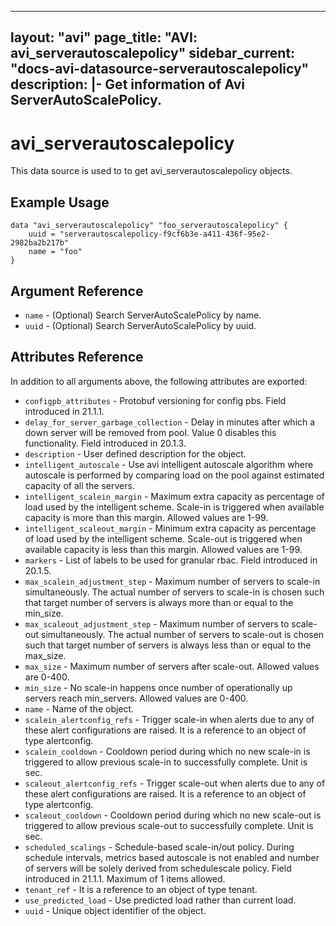 <!--
    Copyright 2021 VMware, Inc.
    SPDX-License-Identifier: Mozilla Public License 2.0
-->
---
layout: "avi"
page_title: "AVI: avi_serverautoscalepolicy"
sidebar_current: "docs-avi-datasource-serverautoscalepolicy"
description: |-
  Get information of Avi ServerAutoScalePolicy.
---

# avi_serverautoscalepolicy

This data source is used to to get avi_serverautoscalepolicy objects.

## Example Usage

```hcl
data "avi_serverautoscalepolicy" "foo_serverautoscalepolicy" {
    uuid = "serverautoscalepolicy-f9cf6b3e-a411-436f-95e2-2982ba2b217b"
    name = "foo"
}
```

## Argument Reference

* `name` - (Optional) Search ServerAutoScalePolicy by name.
* `uuid` - (Optional) Search ServerAutoScalePolicy by uuid.

## Attributes Reference

In addition to all arguments above, the following attributes are exported:

* `configpb_attributes` - Protobuf versioning for config pbs. Field introduced in 21.1.1.
* `delay_for_server_garbage_collection` - Delay in minutes after which a down server will be removed from pool. Value 0 disables this functionality. Field introduced in 20.1.3.
* `description` - User defined description for the object.
* `intelligent_autoscale` - Use avi intelligent autoscale algorithm where autoscale is performed by comparing load on the pool against estimated capacity of all the servers.
* `intelligent_scalein_margin` - Maximum extra capacity as percentage of load used by the intelligent scheme. Scale-in is triggered when available capacity is more than this margin. Allowed values are 1-99.
* `intelligent_scaleout_margin` - Minimum extra capacity as percentage of load used by the intelligent scheme. Scale-out is triggered when available capacity is less than this margin. Allowed values are 1-99.
* `markers` - List of labels to be used for granular rbac. Field introduced in 20.1.5.
* `max_scalein_adjustment_step` - Maximum number of servers to scale-in simultaneously. The actual number of servers to scale-in is chosen such that target number of servers is always more than or equal to the min_size.
* `max_scaleout_adjustment_step` - Maximum number of servers to scale-out simultaneously. The actual number of servers to scale-out is chosen such that target number of servers is always less than or equal to the max_size.
* `max_size` - Maximum number of servers after scale-out. Allowed values are 0-400.
* `min_size` - No scale-in happens once number of operationally up servers reach min_servers. Allowed values are 0-400.
* `name` - Name of the object.
* `scalein_alertconfig_refs` - Trigger scale-in when alerts due to any of these alert configurations are raised. It is a reference to an object of type alertconfig.
* `scalein_cooldown` - Cooldown period during which no new scale-in is triggered to allow previous scale-in to successfully complete. Unit is sec.
* `scaleout_alertconfig_refs` - Trigger scale-out when alerts due to any of these alert configurations are raised. It is a reference to an object of type alertconfig.
* `scaleout_cooldown` - Cooldown period during which no new scale-out is triggered to allow previous scale-out to successfully complete. Unit is sec.
* `scheduled_scalings` - Schedule-based scale-in/out policy. During schedule intervals, metrics based autoscale is not enabled and number of servers will be solely derived from schedulescale policy. Field introduced in 21.1.1. Maximum of 1 items allowed.
* `tenant_ref` - It is a reference to an object of type tenant.
* `use_predicted_load` - Use predicted load rather than current load.
* `uuid` - Unique object identifier of the object.

